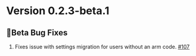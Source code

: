 # Version 0.2.3-beta.1

## 🐛Beta Bug Fixes

1. Fixes issue with settings migration for users without an arm code. [#107](https://github.com/uvjustin/alarmdotcom/issues/107)